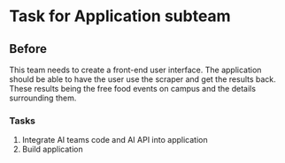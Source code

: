 # Task for Application subteam

## Before
This team needs to create a front-end user interface. The application should be able to have the user use the scraper and get the results back. These results being the free food events on campus and the details surrounding them. 

### Tasks
1. Integrate AI teams code and AI API into application
2. Build application


